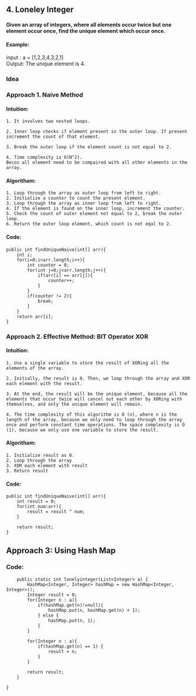 
## 4. __Loneley Integer__

#### Given an array of integers, where all elements occur twice but one element occur once, find the unique element which occur once.

#### Example: 
input : a = [1,2,3,4,3,2,1]  
Output: The unique element is 4.

### __Idea__


### __Approach 1. Naive Method__

#### __Intuition:__
```
1. It involves two nested loops. 

2. Inner loop checks if element present in the outer loop. If present increment the count of that element.

3. Break the outer loop if the element count is not equal to 2.

4. Time complexity is O(N^2).
Becoz all element need to be compaired with all other elements in the array.
```
#### __Algoritham:__
```
1. Loop through the array as outer loop from left to right.
2. Initialize a counter to count the present element.
3. Loop through the array as inner loop from left to right.
4. If the element is found on the inner loop, increment the counter.
5. Check the count of outer element not equal to 2, break the outer loop.
6. Return the outer loop element, which count is not eqal to 2.
```

#### __Code:__
```
public int findUniqueNaive(int[] arr){
    int i;
    for(i=0;i<arr.length;i++){
        int counter = 0;
        for(int j=0;j<arr.length;j++){
            if(arr[i] == arr[j]){
                counter++;
            }      
        }
        if(counter != 2){
            break;
        }
    }
    return arr[i];
}
```

### __Approach 2. Effective Method: BIT Operator XOR__

#### __Intuition:__
```
1. Use a single variable to store the result of XORing all the elements of the array.

2. Initially, the result is 0. Then, we loop through the array and XOR each element with the result.

3. At the end, the result will be the unique element, because all the elements that occur twice will cancel out each other by XORing with themselves, and only the unique element will remain.

4. The time complexity of this algorithm is O (n), where n is the length of the array, because we only need to loop through the array once and perform constant time operations. The space complexity is O (1), because we only use one variable to store the result.
```

#### __Algoritham:__
```
1. Initialize result as 0.
2. Loop through the array
3. XOR each element with result
3. Return result
```
#### __Code:__

```
public int findUniqueNaive(int[] arr){
    int result = 0;
    for(int num:arr){
        result = result ^ num;
    }

    return result;    
}
```

## __Approach 3: Using Hash Map__
### __Code:__
```
    public static int lonelyinteger(List<Integer> a) {
        HashMap<Integer, Integer> hashMap = new HashMap<Integer, Integer>();
        Integer result = 0;
        for(Integer n : a){
            if(hashMap.get(n)!=null){
                hashMap.put(n, hashMap.get(n) + 1);    
            } else {
                hashMap.put(n, 1);   
            }
        }
        
        for(Integer n : a){
            if(hashMap.get(n) == 1) {
                result = n;
            }
        }
        
        return result;
    }

}
```